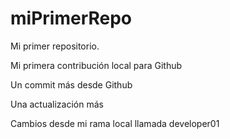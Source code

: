 # miPrimerRepo

Mi primer repositorio.

Mi primera contribución local para Github

Un commit más desde Github

Una actualización más

Cambios desde mi rama local llamada developer01
